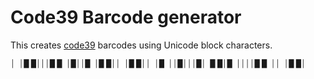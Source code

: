 Code39 Barcode generator
===

This creates [code39](https://en.wikipedia.org/wiki/Code_39)
barcodes using Unicode block characters.

<small>
│&nbsp;&nbsp;│█ █│││█ █&nbsp;&nbsp;│█││█&nbsp;&nbsp;│█ █││&nbsp;&nbsp;│█ █││&nbsp;&nbsp;│█&nbsp;&nbsp;││█│││█│&nbsp;&nbsp;█ █│█&nbsp;&nbsp;││││█ █&nbsp;&nbsp;││&nbsp;&nbsp;│█ █│
</small>
